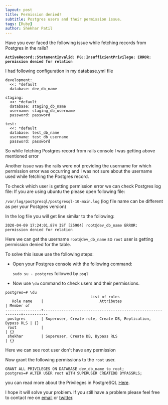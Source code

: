 ```yaml
---
layout: post
title: Permission denied!
subtitle: Postgres users and their permission issue.
tags: [Ruby]
author: Shekhar Patil
---
```


Have you ever faced the following issue while fetching records from Postgres in the rails?

**`ActiveRecord::StatementInvalid: PG::InsufficientPrivilege: ERROR:  permission denied for relation`**

I had following configuration in my database.yml file

```
development:
  <<: *default
  database: dev_db_name

staging:
  <<: *default
  database: staging_db_name
  username: staging_db_username
  password: password

test:
  <<: *default
  database: test_db_name
  username: test_db_username
  password: password
```
So while fetching Postgres record from rails console I was getting above mentioned error

Another issue was the rails were not providing the username for which permission error was occurring and I was not sure about the username used while fetching the Postgres record.

To check which user is getting permission error we can check Postgres log file:
If you are using ubuntu the please open following file:

`/var/log/postgresql/postgresql-10-main.log` (log file name can be different as per your Postgres version)

In the log file you will get line similar to the following:

```
2020-04-09 17:24:01.874 IST [25904] root@dev_db_name ERROR:  permission denied for relation
```
Here we can get the username `root@dev_db_name` so `root` user is getting permission denied for the table.

To solve this issue use the following steps:

* Open your Postgres console with the following command:

  `sudo su - postgres` followed by `psql`

* Now use `\du` command to check users and their permissions.

```
postgres=# \du
                                      List of roles
   Role name    |                         Attributes                         | Member of
----------------+------------------------------------------------------------+-----------
 postgres       | Superuser, Create role, Create DB, Replication, Bypass RLS | {}
 root           |                                                            | {}
 shekhar        | Superuser, Create DB, Bypass RLS                           | {}
```
Here we can see root user don't have any permission

Now grant the following permissions to the `root` user.

```
GRANT ALL PRIVILEGES ON DATABASE dev_db_name to root;
postgres=# ALTER USER root WITH SUPERUSER CREATEDB BYPASSRLS;
```
you can read more about the Privileges in PostgreSQL [Here](https://www.digitalocean.com/docs/databases/postgresql/how-to/modify-user-privileges/).

I hope it will solve your problem.
If you still have a problem please feel free to contact me on [email](patilshekhar900@gmail.com) or [twitter](https://twitter.com/Shekharpatil95).
